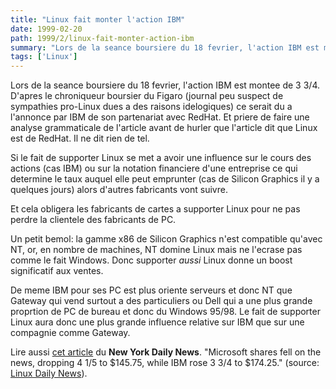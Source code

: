 ```yaml
---
title: "Linux fait monter l'action IBM"
date: 1999-02-20
path: 1999/2/linux-fait-monter-action-ibm
summary: "Lors de la seance boursiere du 18 fevrier, l'action IBM est montee de 3 3/4."
tags: ['Linux']
---
```


<P>Lors de la seance boursiere du 18 fevrier, l'action IBM est montee de
3 3/4.  D'apres le chroniqueur boursier du Figaro (journal peu suspect
de sympathies pro-Linux dues a des raisons idelogiques) ce serait du a
l'annonce par IBM de son partenariat avec RedHat.  Et priere de faire
une analyse grammaticale de l'article avant de hurler que l'article
dit que Linux est de RedHat.  Il ne dit rien de tel.</P>

<P>Si le fait de supporter Linux se met a avoir une influence sur le
cours des actions (cas IBM) ou sur la notation financiere d'une
entreprise ce qui determine le taux auquel elle peut emprunter (cas de
Silicon Graphics il y a quelques jours) alors d'autres fabricants
vont suivre.</P>

<P>Et cela obligera les fabricants de cartes a supporter Linux pour ne
pas perdre la clientele des fabricants de PC.</P>

<P>Un petit bemol: la gamme x86 de Silicon Graphics n'est compatible
qu'avec NT, or, en nombre de machines, NT domine Linux mais ne l'ecrase
pas comme le fait Windows.  Donc supporter <EM>aussi</EM> Linux donne
un boost significatif aux ventes.</P>

<P>De meme IBM pour ses PC est plus oriente serveurs et donc NT que
Gateway qui vend surtout a des particuliers ou Dell qui a une plus
grande proprtion de PC de bureau et donc du Windows 95/98.  Le fait de
supporter Linux aura donc une plus grande influence relative sur IBM
que sur une compagnie comme Gateway.</P>

<P>
Lire aussi <A HREF="http://www.mostnewyork.com/1999-02-19/News_and_Views/Media_and_Business/a-20063.asp">cet
article</A> du <B>New York Daily News</B>.  "Microsoft shares fell on
the news, dropping 4 1/5 to $145.75, while IBM rose 3 3/4 to $174.25."
(source: <A HREF="http://lwn.net/daily/">Linux Daily News</A>).
</P>


